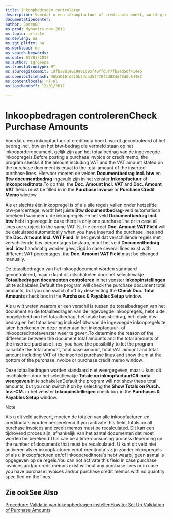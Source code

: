 ```yaml
---
title: Inkoopbedragen controleren
description: Voordat u een inkoopfactuur of creditnota boekt, wordt gecontroleerd of het 'bedrag incl. btw' en het 'btw-bedrag' die vermeld staan op het inkooporderdocument gelijk zijn aan het totaalbedrag van de ingevoegde inkoopregels.
documentationcenter: 
author: SorenGP
ms.prod: dynamics-nav-2018
ms.topic: article
ms.devlang: na
ms.tgt_pltfrm: na
ms.workload: na
ms.search.keywords: 
ms.date: 07/01/2017
ms.author: sgroespe
ms.translationtype: HT
ms.sourcegitcommit: 1dfba8b14019991c95f40ffd5f7fbaed5df414eb
ms.openlocfilehash: 46b1016fd515b24ca35f470f2d023d48d8c84482
ms.contentlocale: nl-nl
ms.lasthandoff: 12/01/2017

---
```

# <a name="check-purchase-amounts"></a><span data-ttu-id="5e142-103">Inkoopbedragen controleren</span><span class="sxs-lookup"><span data-stu-id="5e142-103">Check Purchase Amounts</span></span>
<span data-ttu-id="5e142-104">Voordat u een inkoopfactuur of creditnota boekt, wordt gecontroleerd of het bedrag incl. btw en het btw-bedrag die vermeld staan op het inkooporderdocument, gelijk zijn aan het totaalbedrag van de ingevoegde inkoopregels.</span><span class="sxs-lookup"><span data-stu-id="5e142-104">Before posting a purchase invoice or credit memo, the program checks if the amount including VAT and the VAT amount stated on the purchase document is equal to the total amount of the inserted purchase lines.</span></span> <span data-ttu-id="5e142-105">Hiervoor moeten de velden **Documentbedrag incl. btw** en **Btw documentbedrag** ingevuld zijn in het venster **Inkoopfactuur** of **Inkoopcreditnota**.</span><span class="sxs-lookup"><span data-stu-id="5e142-105">To do this, the **Doc. Amount Incl. VAT** and **Doc. Amount VAT** fields must be filled in in the **Purchase Invoice** or **Purchase Credit Memo** window.</span></span>  

 <span data-ttu-id="5e142-106">Als er slechts één inkoopregel is of als alle regels vallen onder hetzelfde btw-percentage, wordt het juiste **Btw documentbedrag**-veld automatisch berekend wanneer u de inkoopregels en het veld **Documentbedrag incl. btw** hebt ingevoegd.</span><span class="sxs-lookup"><span data-stu-id="5e142-106">In case there is only one purchase line or in case all lines are subject to the same VAT %, the correct **Doc. Amount VAT Field** will be calculated automatically when you have inserted the purchase lines and the **Doc. Amount Incl. VAT Field**.</span></span> <span data-ttu-id="5e142-107">In het geval dat verschillende regels met verschillende btw-percentages bestaan, moet het veld **Documentbedrag incl. btw** handmatig worden gewijzigd.</span><span class="sxs-lookup"><span data-stu-id="5e142-107">In case several lines exist with different VAT percentages, the **Doc. Amount VAT Field** must be changed manually.</span></span>  

 <span data-ttu-id="5e142-108">De totaalbedragen van het inkoopdocument worden standaard gecontroleerd, maar u kunt dit uitschakelen door het selectievakje **Totaalbedragen documenten controleren** in het venster **Inkoopinstellingen** uit te schakelen.</span><span class="sxs-lookup"><span data-stu-id="5e142-108">Default the program will check the purchase document total amounts, but you can switch it off by deselecting the **Check Doc. Total Amounts** check box in the **Purchases & Payables Setup** window.</span></span>  

 <span data-ttu-id="5e142-109">Als u wilt weten waarom er een verschil is tussen de totaalbedragen van het document en de totaalbedragen van de ingevoegde inkoopregels, hebt u de mogelijkheid om het totaalbedrag, het totale basisbedrag, het totale btw-bedrag en het totaalbedrag inclusief btw van de ingevoegde inkoopregels te laten berekenen en deze onder aan het inkoopfactuur- of inkoopcreditnotavenster weer te geven.</span><span class="sxs-lookup"><span data-stu-id="5e142-109">To determine the reason of the difference between the document total amounts and the total amounts of the inserted purchase lines, you have the possibility to let the program calculate the total amount, total base amount, total VAT amount and total amount including VAT of the inserted purchase lines and show them at the bottom of the purchase invoice or purchase credit memo window.</span></span>  

 <span data-ttu-id="5e142-110">Deze totaalbedragen worden standaard niet weergegeven, maar u kunt dit inschakelen door het selectievakje **Totale op inkoopfactuur/CR-nota weergeven** in te schakelen</span><span class="sxs-lookup"><span data-stu-id="5e142-110">Default the program will not show these total amounts, but you can switch it on by selecting the **Show Totals on Purch. Inv.-CM.**</span></span> <span data-ttu-id="5e142-111">in het venster **Inkoopinstellingen**.</span><span class="sxs-lookup"><span data-stu-id="5e142-111">check box in the **Purchases & Payables Setup** window.</span></span>  

> [!NOTE]  
>  <span data-ttu-id="5e142-112">Als u dit veld activeert, moeten de totalen van alle inkoopfacturen en creditnota's worden herberekend.</span><span class="sxs-lookup"><span data-stu-id="5e142-112">If you activate this field, totals on all purchase invoices and credit memos must be recalculated.</span></span> <span data-ttu-id="5e142-113">Dit kan een tijdrovend proces zijn, afhankelijk van het aantal documenten dat moet worden herberekend.</span><span class="sxs-lookup"><span data-stu-id="5e142-113">This can be a time-consuming process depending on the number of documents that must be recalculated.</span></span> <span data-ttu-id="5e142-114">U kunt dit veld niet activeren als er inkoopfacturen en/of creditnota's zijn zonder inkoopregels of als u inkoopfacturen en/of inkoopcreditnota's hebt waarbij geen aantal is opgegeven op de regels.</span><span class="sxs-lookup"><span data-stu-id="5e142-114">You can not activate this field in case purchase invoices and/or credit memos exist without any purchase lines or in case you have purchase invoices and/or purchase credit memos with no quantity specified on the lines.</span></span>  

## <a name="see-also"></a><span data-ttu-id="5e142-115">Zie ook</span><span class="sxs-lookup"><span data-stu-id="5e142-115">See Also</span></span>  
 [<span data-ttu-id="5e142-116">Procedure: Validatie van inkoopbedragen instellen</span><span class="sxs-lookup"><span data-stu-id="5e142-116">How to: Set Up Validation of Purchase Amounts</span></span>](how-to-set-up-validation-of-purchase-amounts.md)

